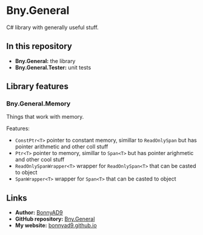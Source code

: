 # Bny.General
C# library with generally useful stuff.

## In this repository
- **Bny.General:** the library
- **Bny.General.Tester:** unit tests

## Library features
### Bny.General.Memory
Things that work with memory.

Features:
- `ConstPtr<T>` pointer to constant memory, simillar to `ReadOnlySpan` but has pointer arithmetic and other coll stuff
- `Ptr<T>` pointer to memory, simillar to `Span<T>` but has pointer arighmetic and other cool stuff
- `ReadOnlySpanWrapper<T>` wrapper for `ReadOnlySpan<T>` that can be casted to object
- `SpanWrapper<T>` wrapper for `Span<T>` that can be casted to object

## Links
- **Author:** [BonnyAD9](https://github.com/BonnyAD9)
- **GitHub repository:** [Bny.General](https://github.com/BonnyAD9/Bny.General)
- **My website:** [bonnyad9.github.io](https://bonnyad9.github.io/)
